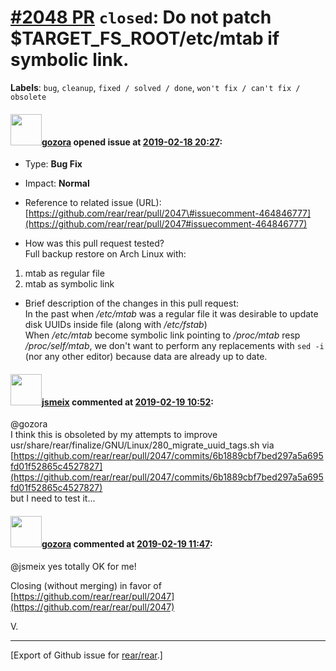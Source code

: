 [\#2048 PR](https://github.com/rear/rear/pull/2048) `closed`: Do not patch $TARGET\_FS\_ROOT/etc/mtab if symbolic link.
=======================================================================================================================

**Labels**: `bug`, `cleanup`, `fixed / solved / done`,
`won't fix / can't fix / obsolete`

#### <img src="https://avatars.githubusercontent.com/u/12116358?u=1c5ba9dcee5ca3082f03029a7fbe647efd30eb49&v=4" width="50">[gozora](https://github.com/gozora) opened issue at [2019-02-18 20:27](https://github.com/rear/rear/pull/2048):

-   Type: **Bug Fix**

-   Impact: **Normal**

-   Reference to related issue (URL):
    [https://github.com/rear/rear/pull/2047\#issuecomment-464846777](https://github.com/rear/rear/pull/2047#issuecomment-464846777)

-   How was this pull request tested?  
    Full backup restore on Arch Linux with:

1.  mtab as regular file
2.  mtab as symbolic link

-   Brief description of the changes in this pull request:  
    In the past when */etc/mtab* was a regular file it was desirable to
    update disk UUIDs inside file (along with */etc/fstab*)  
    When */etc/mtab* become symbolic link pointing to */proc/mtab* resp
    */proc/self/mtab*, we don't want to perform any replacements with
    `sed -i` (nor any other editor) because data are already up to date.

#### <img src="https://avatars.githubusercontent.com/u/1788608?u=925fc54e2ce01551392622446ece427f51e2f0ce&v=4" width="50">[jsmeix](https://github.com/jsmeix) commented at [2019-02-19 10:52](https://github.com/rear/rear/pull/2048#issuecomment-465083683):

@gozora  
I think this is obsoleted by my attempts to improve  
usr/share/rear/finalize/GNU/Linux/280\_migrate\_uuid\_tags.sh via  
[https://github.com/rear/rear/pull/2047/commits/6b1889cbf7bed297a5a695fd01f52865c4527827](https://github.com/rear/rear/pull/2047/commits/6b1889cbf7bed297a5a695fd01f52865c4527827)  
but I need to test it...

#### <img src="https://avatars.githubusercontent.com/u/12116358?u=1c5ba9dcee5ca3082f03029a7fbe647efd30eb49&v=4" width="50">[gozora](https://github.com/gozora) commented at [2019-02-19 11:47](https://github.com/rear/rear/pull/2048#issuecomment-465098903):

@jsmeix yes totally OK for me!

Closing (without merging) in favor of
[https://github.com/rear/rear/pull/2047](https://github.com/rear/rear/pull/2047)

V.

------------------------------------------------------------------------

\[Export of Github issue for
[rear/rear](https://github.com/rear/rear).\]
